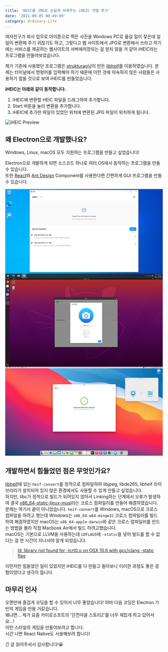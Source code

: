 ```yaml
---
title: 'HEIC를 JPG로 손쉽게 바꿔주는 iHEIC 개발 후기'
date: '2021-09-05 00:49:09'
category: Ordinary-Life
---
```


여자친구가 회사 업무로 아이폰으로 찍은 사진을 Windows PC로 옮길 일이 잦은데 일일이 변환해 주기 귀찮기도 하고, 그렇다고 웹 사이트에서 JPG로 변환해서 쓰라고 하기에는 서비스를 제공하는 웹사이트의 서버에저장되는 걸 원치 않을 거 같아 iHEIC라는 프로그램을 만들어보았습니다.

제가 기존에 사용했던 프로그램은 [strukturag](https://github.com/strukturag)님이 만든 [libheif](https://github.com/strukturag/libheif)를 이용하였습니다. 문제는 터미널에서 명령어를 입력해야 하기 때문에 이런 것에 익숙하지 않은 사람들은 사용하기 힘들 것으로 보여 iHEIC를 만들었습니다.

**iHEIC는 아래와 같이 동작합니다:**

1. iHEIC에 변환할 HEIC 파일을 드래그하여 추가합니다.
2. Start 버튼을 눌러 변환을 추가합니다.
3. iHEIC에 추가한 파일이 있었던 위치에 변환된 JPG 파일이 위치하게 됩니다.

![iHEIC Preview](/assets/image/2021-09-06-iHEIC-Development-Story/2021-09-06-iHEIC-Development-Story_1.gif)

## 왜 Electron으로 개발했나요?

Windows, Linux, macOS 모두 지원하는 프로그램을 만들고 싶었습니다!

Electron으로 개발하게 되면 소스코드 하나로 여러 OS에서 동작하는 프로그램을 만들 수 있습니다.  
또한 [React](https://reactjs.org/)와 [Ant Design](https://ant.design/) Component를 사용한다면 간편하게 GUI 프로그램을 만들 수 있습니다.

![iHEIC running on Windows, Linux and macOS](/assets/image/2021-09-06-iHEIC-Development-Story/2021-09-06-iHEIC-Development-Story_2.png)

## 개발하면서 힘들었던 점은 무엇인가요?

[libheif](https://github.com/strukturag/libheif)에 있는 `heif-convert`를 정적으로 컴파일하여 libjpeg, libde265, libheif 라이브러리가 설치되어 있지 않은 환경에서도 사용할 수 있게 만들고 싶었습니다.  
하지만, libc가 정적으로 빌드가 되어있지 않아서 Linking하는 단계에서 오류가 발생하여 결국 [x86_64-static-linux-musl](https://github.com/LeeKyuHyuk/x86_64-static-linux-musl)라는 크로스 컴파일러를 만들어 해결하였습니다.  
문제는 여기서 끝이 아니었습니다. `heif-convert`를 Windows, macOS으로 크로스 컴파일을 하려고 했는데 Windows는 `x86_64-w64-mingw32` 크로스 컴파일러를 빌드 하여 해결하였지만 macOS는 `x86_64-apple-darwin`와 같은 크로스 컴파일러를 만드는 방법을 몰라 직접 Macbook Air에서 빌드 하려고했습니다.  
macOS는 기본으로 LLVM을 사용하는데 `LDFLAGS`에 `-static`을 넣어 빌드를 할 수 없다는 걸 한 시간이 지나서야 알게 되었습니다.

> [ld: library not found for -lcrt0.o on OSX 10.6 with gcc/clang -static flag](https://stackoverflow.com/questions/3801011/ld-library-not-found-for-lcrt0-o-on-osx-10-6-with-gcc-clang-static-flag)

이런저런 힘들었던 일이 있었지만 iHEIC를 다 만들고 돌아보니 이러한 과정도 좋은 경험이었다고 생각이 듭니다.

## 마무리 인사

오랜만에 즐겁게 코딩을 할 수 있어서 너무 좋았습니다! 아마 다음 코딩은 Electron 기반의 게임을 만들 거같습니다.  
왜냐면... 제가 요즘 카이로소프트의 '던전마을 스토리2'를 너무 재밌게 하고 있어서요...!  
이런 스타일의 게임을 만들어보려고 합니다.  
시간 나면 React Native도 사용해보려 합니다!

긴 글 읽어주셔서 감사합니다!😀
